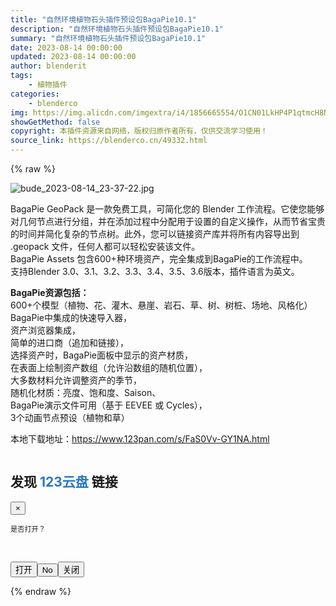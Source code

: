 ```yaml
---
title: "自然环境植物石头插件预设包BagaPie10.1"
description: "自然环境植物石头插件预设包BagaPie10.1"
summary: "自然环境植物石头插件预设包BagaPie10.1"
date: 2023-08-14 00:00:00
updated: 2023-08-14 00:00:00
author: blenderit
tags: 
    - 植物插件
categories:
    - blenderco
img: https://img.alicdn.com/imgextra/i4/1856665554/O1CN01LkHP4P1qtmcH8N9CL_!!1856665554.jpg
showGetMethod: false
copyright: 本插件资源来自网络，版权归原作者所有，仅供交流学习使用！
source_link: https://blenderco.cn/49332.html
---
```


{% raw %}
<p><img src="https://img.alicdn.com/imgextra/i4/1856665554/O1CN01LkHP4P1qtmcH8N9CL_!!1856665554.jpg" alt="bude_2023-08-14_23-37-22.jpg"></p><p>BagaPie GeoPack 是一款免费工具，可简化您的 Blender 工作流程。它使您能够对几何节点进行分组，并在添加过程中分配用于设置的自定义操作，从而节省宝贵的时间并简化复杂的节点树。此外，您可以链接资产库并将所有内容导出到 .geopack 文件，任何人都可以轻松安装该文件。<br>
BagaPie Assets 包含600+种环境资产，完全集成到BagaPie的工作流程中。<br>
支持Blender 3.0、3.1、3.2、3.3、3.4、3.5、3.6版本，插件语言为英文。</p><p><strong>BagaPie资源包括：</strong><br>
600+个模型（植物、花、灌木、悬崖、岩石、草、树、树桩、场地、风格化）<br>
BagaPie中集成的快速导入器，<br>
资产浏览器集成，<br>
简单的进口商（追加和链接），<br>
选择资产时，BagaPie面板中显示的资产材质，<br>
在表面上绘制资产数组（允许沿数组的随机位置），<br>
大多数材料允许调整资产的季节，<br>
随机化材质：亮度、饱和度、Saison、<br>
BagaPie演示文件可用（基于 EEVEE 或 Cycles），<br>
3个动画节点预设（植物和草）</p><p>本地下载地址：<a href="https://www.123pan.com/s/FaS0Vv-GY1NA.html">https://www.123pan.com/s/FaS0Vv-GY1NA.html</a></p><div class="swal2-container swal2-top panai-container swal2-backdrop-show">
<div class="swal2-popup swal2-toast panai-popup swal2-show" style="width: 100%;" role="alert" aria-labelledby="swal2-title" aria-describedby="swal2-content">
<div class="swal2-header">
<div class="swal2-icon"></div>
<p><img class="swal2-image"></p>
<h2 id="swal2-title" class="swal2-title">发现<span style="color: #2778c4; margin: 0 5px;">123云盘</span>链接</h2>
<p><button class="swal2-close" type="button" aria-label="Close this dialog">×</button></p>
</div>
<div class="swal2-content">
<div id="swal2-content" class="swal2-html-container"><span style="font-size: 0.8em;">是否打开？</span></div>
<div class="swal2-range"></div>
<div class="swal2-radio"></div>
<p> </p>
<div id="swal2-validation-message" class="swal2-validation-message"></div>
</div>
<div class="swal2-actions">
<div class="swal2-loader"></div>
<p><button class="swal2-confirm swal2-styled" type="button" aria-label="">打开</button><button class="swal2-deny swal2-styled" type="button" aria-label="">No</button><button class="swal2-cancel swal2-styled" type="button" aria-label="">关闭</button></p>
</div>
<div class="swal2-footer"></div>
<div class="swal2-timer-progress-bar-container">
<div class="swal2-timer-progress-bar"></div>
</div>
</div>
</div>
<div style="display: none">blenderco</div>
{% endraw %}